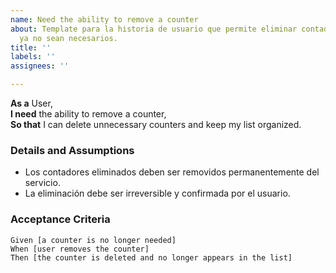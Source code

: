 ```yaml
---
name: Need the ability to remove a counter
about: Template para la historia de usuario que permite eliminar contadores cuando
  ya no sean necesarios.
title: ''
labels: ''
assignees: ''

---
```


**As a** User,  
**I need** the ability to remove a counter,  
**So that** I can delete unnecessary counters and keep my list organized.

### Details and Assumptions
* Los contadores eliminados deben ser removidos permanentemente del servicio.
* La eliminación debe ser irreversible y confirmada por el usuario.

### Acceptance Criteria
```gherkin
Given [a counter is no longer needed]  
When [user removes the counter]  
Then [the counter is deleted and no longer appears in the list]
```
